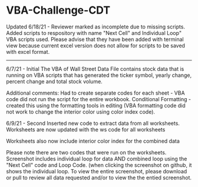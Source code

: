 # VBA-Challenge-CDT

Updated 6/18/21 - Reviewer marked as incomplete due to missing scripts.  Added scripts to respository with name "Next Cell" and Individual Loop" VBA scripts used.  Please advise that they have been added with terminal view because current excel version does not allow for scripts to be saved with excel format.

---------------------------------------------------------------------------------------------------------------------------

6/7/21 - Initial 
The VBA of Wall Street Data 
File contains stock data that is running on VBA scripts that has generated the ticker symbol, yearly change, percent change and total stock volume.

Additional comments:
Had to create separate codes for each sheet - VBA code did not run the script for the entire workbook.
Conditional Formatting - created this using the formatting tools in editing (VBA formatting code did not work to change the interior color using color index code).

6/9/21 - Second 
Inserted new code to extract data from all worksheets.
Worksheets are now updated with the ws code for all worksheets

Worksheets also now include interior color index for the combined data

Please note there are two codes that were run on the worksheets.
Screenshot includes individual loop for data AND combined loop using the "Next Cell" code and Loop Code.
(when clicking the screenshot on github, it shows the individual loop. To view the entire screenshot, please download or pull to review all data requested and/or to view the the entied screenshot.
